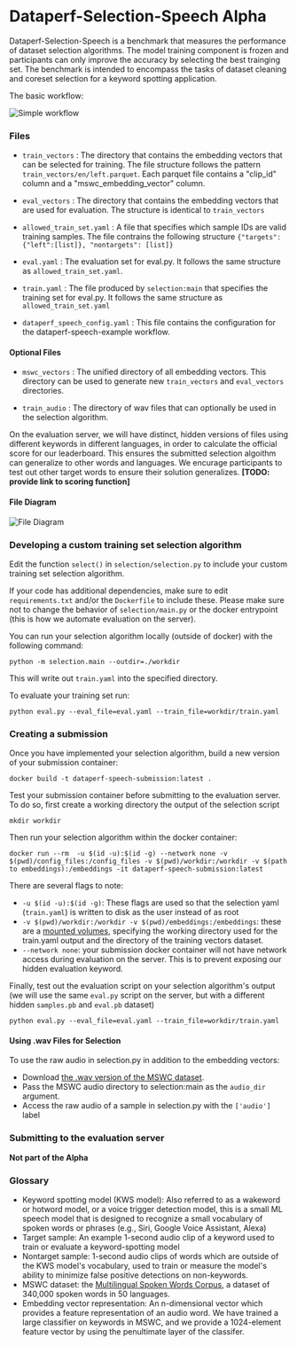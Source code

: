 # Dataperf-Selection-Speech Alpha
Dataperf-Selection-Speech is a benchmark that measures the performance of dataset selection algorithms. The model training component is frozen and participants can only improve the accuracy by selecting the best trainging set. The benchmark is intended to encompass the tasks of dataset cleaning and coreset selection for a keyword spotting application.

The basic workflow:

![Simple workflow](https://docs.google.com/drawings/d/e/2PACX-1vSlVN0uRWKySxu2ghuRhori-YxnQG859kg7zxan9xKXwarb1lQkRw9qVlnsOGEDqeVImxIplBvPDe5O/pub?w=635&h=416)

### Files

* `train_vectors` : The directory that contains the embedding vectors that can be selected for training. The file structure follows the pattern `train_vectors/en/left.parquet`. Each parquet file contains a "clip_id" column and a "mswc_embedding_vector" column.

* `eval_vectors` : The directory that contains the embedding vectors that are used for evaluation. The structure is identical to `train_vectors`

* `allowed_train_set.yaml` : A file that specifies which sample IDs are valid training samples. The file contrains the following structure `{"targets": {"left":[list]}, "nontargets": [list]}`

* `eval.yaml` : The evaluation set for eval.py. It follows the same structure as `allowed_train_set.yaml`.
* `train.yaml` : The file produced by `selection:main` that specifies the training set for eval.py.  It follows the same structure as `allowed_train_set.yaml`

* `dataperf_speech_config.yaml` : This file contains the configuration for the dataperf-speech-example workflow.

#### Optional Files

* `mswc_vectors` : The unified directory of all embedding vectors. This directory can be used to generate new `train_vectors` and `eval_vectors` directories.

* `train_audio` : The directory of wav files that can optionally be used in the selection algorithm.

On the evaluation server, we will have distinct, hidden versions of files using different keywords in different languages, in order to calculate the official score for our leaderboard. This ensures the submitted selection algoithm can generalize to other words and languages. We encurage participants to test out other target words to ensure their solution generalizes. **[TODO: provide link to scoring function]**

#### File Diagram
![File Diagram](https://docs.google.com/drawings/d/e/2PACX-1vS2OAQYU6T4E2FB0lvkW3kf4nGLfbVNAjQm0wXA0XwSy6g9hDOH8BivPg9GW4NdSIDvFRhhg-LtyE2H/pub?w=960&h=720)

### Developing a custom training set selection algorithm

Edit the function `select()` in `selection/selection.py` to include your custom training set selection algorithm. 

If your code has additional dependencies, make sure to edit `requirements.txt` and/or the `Dockerfile` to include these.  Please make sure not to change the behavior of `selection/main.py` or the docker entrypoint (this is how we automate evaluation on the server).

You can run your selection algorithm locally (outside of docker) with the following command:

```
python -m selection.main --outdir=./workdir
```

This will write out `train.yaml` into the specified directory.

To evaluate your training set run:

```
python eval.py --eval_file=eval.yaml --train_file=workdir/train.yaml
```

### Creating a submission

Once you have implemented your selection algorithm, build a new version of your submission container:

```
docker build -t dataperf-speech-submission:latest .
```

Test your submission container before submitting to the evaluation server. To do so, first create a working directory the output of the selection script

```
mkdir workdir
```

Then run your selection algorithm within the docker container:

```
docker run --rm  -u $(id -u):$(id -g) --network none -v $(pwd)/config_files:/config_files -v $(pwd)/workdir:/workdir -v $(path to embeddings):/embeddings -it dataperf-speech-submission:latest
```

There are several flags to note:

* `-u $(id -u):$(id -g)`: These flags are used so that the selection yaml (`train.yaml`) is written to disk as the user instead of as root 
* `-v $(pwd)/workdir:/workdir -v $(pwd)/embeddings:/embeddings`: these are a [mounted volumes](https://docs.docker.com/storage/volumes/), specifying the working directory used for the train.yaml output and the directory of the training vectors dataset.
* `--network none`: your submission docker container will not have network access during evaluation on the server. This is to prevent exposing our hidden evaluation keyword. 

Finally, test out the evaluation script on your selection algorithm's output (we will use the same `eval.py` script on the server, but with a different hidden `samples.pb` and `eval.pb` dataset)

```
python eval.py --eval_file=eval.yaml --train_file=workdir/train.yaml
```

#### Using .wav Files for Selection

To use the raw audio in selection.py in addition to the embedding vectors:

* Download [the .wav version of the MSWC dataset](TODO).
* Pass the MSWC audio directory to selection:main as the `audio_dir` argument.
* Access the raw audio of a sample in selection.py with the `['audio']` label

### Submitting to the evaluation server
**Not part of the Alpha**


### Glossary

* Keyword spotting model (KWS model): Also referred to as a wakeword or hotword model, or a voice trigger detection model, this is a small ML speech model that is designed to recognize a small vocabulary of spoken words or phrases (e.g., Siri, Google Voice Assistant, Alexa)
* Target sample: An example 1-second audio clip of a keyword used to train or evaluate a keyword-spotting model
* Nontarget sample: 1-second audio clips of words which are outside of the KWS model's vocabulary, used to train or measure the model's ability to minimize false positive detections on non-keywords.
* MSWC dataset: the [Multilingual Spoken Words Corpus](https://mlcommons.org/words), a dataset of 340,000 spoken words in 50 languages.
* Embedding vector representation: An n-dimensional vector which provides a feature representation of an audio word. We have trained a large classifier on keywords in MSWC, and we provide a 1024-element feature vector by using the penultimate layer of the classifer. 
<!-- Other embeddings, such as [wav2vec2](https://huggingface.co/docs/transformers/model_doc/wav2vec2) are also available **[TODO: we may provide a flag for users to select which embedding they wish to use for training and evaluation, or we may restrict to only one embedding - TBD]** -->